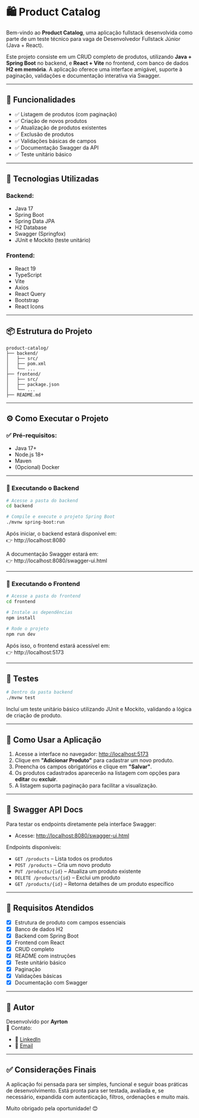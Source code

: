 # 🛍️ Product Catalog

Bem-vindo ao **Product Catalog**, uma aplicação fullstack desenvolvida como parte de um teste técnico para vaga de Desenvolvedor Fullstack Júnior (Java + React).

Este projeto consiste em um CRUD completo de produtos, utilizando **Java + Spring Boot** no backend, e **React + Vite** no frontend, com banco de dados **H2 em memória**. A aplicação oferece uma interface amigável, suporte à paginação, validações e documentação interativa via Swagger.

---

## 🚀 Funcionalidades

- ✅ Listagem de produtos (com paginação)
- ✅ Criação de novos produtos
- ✅ Atualização de produtos existentes
- ✅ Exclusão de produtos
- ✅ Validações básicas de campos
- ✅ Documentação Swagger da API
- ✅ Teste unitário básico

---

## 🧠 Tecnologias Utilizadas

### Backend:
- Java 17
- Spring Boot
- Spring Data JPA
- H2 Database
- Swagger (Springfox)
- JUnit e Mockito (teste unitário)

### Frontend:
- React 19
- TypeScript
- Vite
- Axios
- React Query
- Bootstrap
- React Icons

---

## 📦 Estrutura do Projeto

```
product-catalog/
├── backend/
│   ├── src/
│   ├── pom.xml
│   └── ...
├── frontend/
│   ├── src/
│   ├── package.json
│   └── ...
├── README.md
```

---

## ⚙️ Como Executar o Projeto

### ✅ Pré-requisitos:
- Java 17+
- Node.js 18+
- Maven
- (Opcional) Docker

---

### 🔧 Executando o Backend

```bash
# Acesse a pasta do backend
cd backend

# Compile e execute o projeto Spring Boot
./mvnw spring-boot:run
```

Após iniciar, o backend estará disponível em:  
👉 http://localhost:8080

A documentação Swagger estará em:  
👉 http://localhost:8080/swagger-ui.html

---

### 🎨 Executando o Frontend

```bash
# Acesse a pasta do frontend
cd frontend

# Instale as dependências
npm install

# Rode o projeto
npm run dev
```

Após isso, o frontend estará acessível em:  
👉 http://localhost:5173

---

## 🧪 Testes

```bash
# Dentro da pasta backend
./mvnw test
```

Incluí um teste unitário básico utilizando JUnit e Mockito, validando a lógica de criação de produto.

---

## 📖 Como Usar a Aplicação

1. Acesse a interface no navegador: [http://localhost:5173](http://localhost:5173)
2. Clique em **"Adicionar Produto"** para cadastrar um novo produto.
3. Preencha os campos obrigatórios e clique em **"Salvar"**.
4. Os produtos cadastrados aparecerão na listagem com opções para **editar** ou **excluir**.
5. A listagem suporta paginação para facilitar a visualização.

---

## 📘 Swagger API Docs

Para testar os endpoints diretamente pela interface Swagger:

- Acesse: [http://localhost:8080/swagger-ui.html](http://localhost:8080/swagger-ui.html)

Endpoints disponíveis:
- `GET /products` – Lista todos os produtos
- `POST /products` – Cria um novo produto
- `PUT /products/{id}` – Atualiza um produto existente
- `DELETE /products/{id}` – Exclui um produto
- `GET /products/{id}` – Retorna detalhes de um produto específico

---

## 🧠 Requisitos Atendidos

- [x] Estrutura de produto com campos essenciais
- [x] Banco de dados H2
- [x] Backend com Spring Boot
- [x] Frontend com React
- [x] CRUD completo
- [x] README com instruções
- [x] Teste unitário básico
- [x] Paginação
- [x] Validações básicas
- [x] Documentação com Swagger

---

## 📎 Autor

Desenvolvido por **Ayrton**  
🧾 Contato: 
- 🔗 [LinkedIn](https://www.linkedin.com/in/ayrton-fernandes-de-melo-956a4026b/) 
- 📩 [Email](ayrtonleonardo14@gmail.com)

---

## ✅ Considerações Finais

A aplicação foi pensada para ser simples, funcional e seguir boas práticas de desenvolvimento. Está pronta para ser testada, avaliada e, se necessário, expandida com autenticação, filtros, ordenações e muito mais.

Muito obrigado pela oportunidade! 😊
